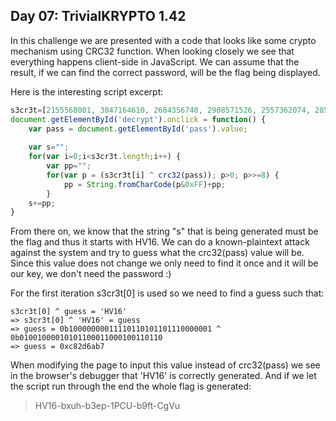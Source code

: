 Day 07: TrivialKRYPTO 1.42
--------------------------
In this challenge we are presented with a code that looks like some crypto mechanism using CRC32 function. When looking closely we see that everything happens client-side in JavaScript. We can assume that the result, if we can find the correct password, will be the flag being displayed.

Here is the interesting script excerpt:
```javascript
s3cr3t=[2155568001, 3847164610, 2684356740, 2908571526, 2557362074, 2853440707, 3849194977, 3171764887];
document.getElementById('decrypt').onclick = function() {
    var pass = document.getElementById('pass').value;
    
    var s="";
    for(var i=0;i<s3cr3t.length;i++) {
        var pp="";
        for(var p = (s3cr3t[i] ^ crc32(pass)); p>0; p>>=8) {
            pp = String.fromCharCode(p&0xFF)+pp;
        }
    s+=pp;
}
```

From there on, we know that the string "s" that is being generated must be the flag and thus it starts with HV16. We can do a known-plaintext attack against the system and try to guess what the crc32(pass) value will be. Since this value does not change we only need to find it once and it will be our key, we don't need the password :)

For the first iteration s3cr3t[0] is used so we need to find a guess such that:
```
s3cr3t[0] ^ guess = 'HV16'
=> s3cr3t[0] ^ 'HV16' = guess
=> guess = 0b10000000011110110101101110000001 ^ 0b01001000010101100011000100110110
=> guess = 0xc82d6ab7
```

When modifying the page to input this value instead of crc32(pass) we see in the browser's debugger that 'HV16' is correctly generated. And if we let the script run through the end the whole flag is generated:

> HV16-bxuh-b3ep-1PCU-b9ft-CgVu
